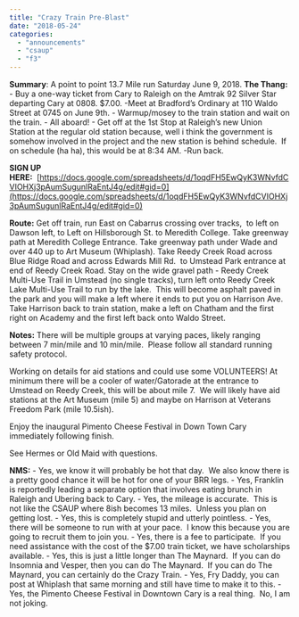 ```yaml
---
title: "Crazy Train Pre-Blast"
date: "2018-05-24"
categories: 
  - "announcements"
  - "csaup"
  - "f3"
---
```


**Summary**: A point to point 13.7 Mile run Saturday June 9, 2018. **The Thang:** - Buy a one-way ticket from Cary to Raleigh on the Amtrak 92 Silver Star departing Cary at 0808. $7.00. -Meet at Bradford’s Ordinary at 110 Waldo Street at 0745 on June 9th. - Warmup/mosey to the train station and wait on the train. - All aboard! - Get off at the 1st Stop at Raleigh’s new Union Station at the regular old station because, well i think the government is somehow involved in the project and the new station is behind schedule.  If on schedule (ha ha), this would be at 8:34 AM. -Run back.

**SIGN UP** **HERE:**  [https://docs.google.com/spreadsheets/d/1oqdFH5EwQyK3WNvfdCVIOHXj3pAumSugunlRaEntJ4g/edit#gid=0](https://docs.google.com/spreadsheets/d/1oqdFH5EwQyK3WNvfdCVIOHXj3pAumSugunlRaEntJ4g/edit#gid=0)

**Route:** Get off train, run East on Cabarrus crossing over tracks,  to left on Dawson left, to Left on Hillsborough St. to Meredith College. Take greenway path at Meredith College Entrance. Take greenway path under Wade and over 440 up to Art Museum (Whiplash). Take Reedy Creek Road across Blue Ridge Road and across Edwards Mill Rd.  to Umstead Park entrance at end of Reedy Creek Road. Stay on the wide gravel path - Reedy Creek Multi-Use Trail in Umstead (no single tracks), turn left onto Reedy Creek Lake Multi-Use Trail to run by the lake.  This will become asphalt paved in the park and you will make a left where it ends to put you on Harrison Ave.  Take Harrison back to train station, make a left on Chatham and the first right on Academy and the first left back onto Waldo Street.

**Notes:** There will be multiple groups at varying paces, likely ranging between 7 min/mile and 10 min/mile.  Please follow all standard running safety protocol.

Working on details for aid stations and could use some VOLUNTEERS! At minimum there will be a cooler of water/Gatorade at the entrance to Umstead on Reedy Creek, this will be about mile 7.  We will likely have aid stations at the Art Museum (mile 5) and maybe on Harrison at Veterans Freedom Park (mile 10.5ish).

Enjoy the inaugural Pimento Cheese Festival in Down Town Cary immediately following finish.

See Hermes or Old Maid with questions.

**NMS:** - Yes, we know it will probably be hot that day.  We also know there is a pretty good chance it will be hot for one of your BRR legs. - Yes, Franklin is reportedly leading a separate option that involves eating brunch in Raleigh and Ubering back to Cary. - Yes, the mileage is accurate.  This is not like the CSAUP where 8ish becomes 13 miles.  Unless you plan on getting lost. - Yes, this is completely stupid and utterly pointless. - Yes, there will be someone to run with at your pace.  I know this because you are going to recruit them to join you. - Yes, there is a fee to participate.  If you need assistance with the cost of the $7.00 train ticket, we have scholarships available. - Yes, this is just a little longer than The Maynard.  If you can do Insomnia and Vesper, then you can do The Maynard.  If you can do The Maynard, you can certainly do the Crazy Train. - Yes, Fry Daddy, you can post at Whiplash that same morning and still have time to make it to this. - Yes, the Pimento Cheese Festival in Downtown Cary is a real thing.  No, I am not joking.
